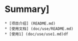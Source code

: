   # Summary]
  
  	* [项目介绍] (README.md)
  	* [使用文档] (doc/use/README.md)
  	* [使用1] (doc/use/use1.md)df
